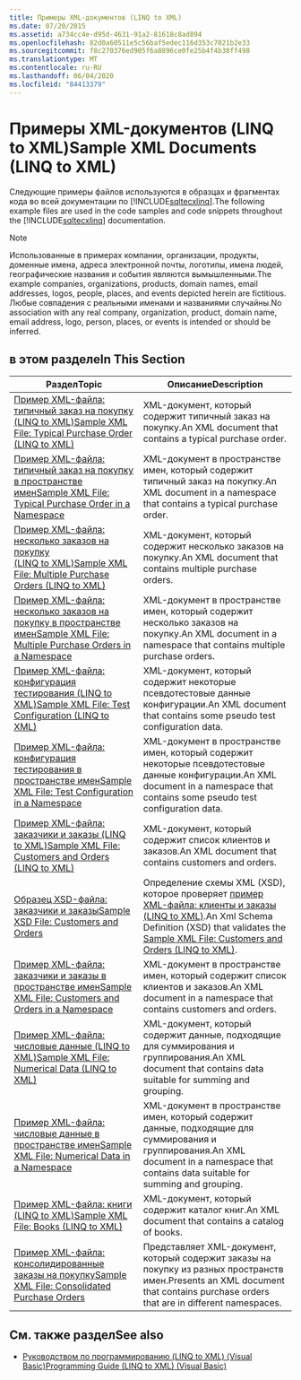 ```yaml
---
title: Примеры XML-документов (LINQ to XML)
ms.date: 07/20/2015
ms.assetid: a734cc4e-d95d-4631-91a2-81618c8ad894
ms.openlocfilehash: 82d0a60511e5c56baf5edec116d353c7021b2e33
ms.sourcegitcommit: f8c270376ed905f6a8896ce0fe25b4f4b38ff498
ms.translationtype: MT
ms.contentlocale: ru-RU
ms.lasthandoff: 06/04/2020
ms.locfileid: "84413379"
---
```

# <a name="sample-xml-documents-linq-to-xml"></a><span data-ttu-id="ec66f-102">Примеры XML-документов (LINQ to XML)</span><span class="sxs-lookup"><span data-stu-id="ec66f-102">Sample XML Documents (LINQ to XML)</span></span>
<span data-ttu-id="ec66f-103">Следующие примеры файлов используются в образцах и фрагментах кода во всей документации по [!INCLUDE[sqltecxlinq](~/includes/sqltecxlinq-md.md)].</span><span class="sxs-lookup"><span data-stu-id="ec66f-103">The following example files are used in the code samples and code snippets throughout the [!INCLUDE[sqltecxlinq](~/includes/sqltecxlinq-md.md)] documentation.</span></span>  
  
> [!NOTE]
> <span data-ttu-id="ec66f-104">Использованные в примерах компании, организации, продукты, доменные имена, адреса электронной почты, логотипы, имена людей, географические названия и события являются вымышленными.</span><span class="sxs-lookup"><span data-stu-id="ec66f-104">The example companies, organizations, products, domain names, email addresses, logos, people, places, and events depicted herein are fictitious.</span></span> <span data-ttu-id="ec66f-105">Любые совпадения с реальными именами и названиями случайны.</span><span class="sxs-lookup"><span data-stu-id="ec66f-105">No association with any real company, organization, product, domain name, email address, logo, person, places, or events is intended or should be inferred.</span></span>  
  
## <a name="in-this-section"></a><span data-ttu-id="ec66f-106">в этом разделе</span><span class="sxs-lookup"><span data-stu-id="ec66f-106">In This Section</span></span>  
  
|<span data-ttu-id="ec66f-107">Раздел</span><span class="sxs-lookup"><span data-stu-id="ec66f-107">Topic</span></span>|<span data-ttu-id="ec66f-108">Описание</span><span class="sxs-lookup"><span data-stu-id="ec66f-108">Description</span></span>|  
|-----------|-----------------|  
|[<span data-ttu-id="ec66f-109">Пример XML-файла: типичный заказ на покупку (LINQ to XML)</span><span class="sxs-lookup"><span data-stu-id="ec66f-109">Sample XML File: Typical Purchase Order (LINQ to XML)</span></span>](sample-xml-file-typical-purchase-order-linq-to-xml.md)|<span data-ttu-id="ec66f-110">XML-документ, который содержит типичный заказ на покупку.</span><span class="sxs-lookup"><span data-stu-id="ec66f-110">An XML document that contains a typical purchase order.</span></span>|  
|[<span data-ttu-id="ec66f-111">Пример XML-файла: типичный заказ на покупку в пространстве имен</span><span class="sxs-lookup"><span data-stu-id="ec66f-111">Sample XML File: Typical Purchase Order in a Namespace</span></span>](sample-xml-file-typical-purchase-order-in-a-namespace.md)|<span data-ttu-id="ec66f-112">XML-документ в пространстве имен, который содержит типичный заказ на покупку.</span><span class="sxs-lookup"><span data-stu-id="ec66f-112">An XML document in a namespace that contains a typical purchase order.</span></span>|  
|[<span data-ttu-id="ec66f-113">Пример XML-файла: несколько заказов на покупку (LINQ to XML)</span><span class="sxs-lookup"><span data-stu-id="ec66f-113">Sample XML File: Multiple Purchase Orders (LINQ to XML)</span></span>](sample-xml-file-multiple-purchase-orders-linq-to-xml.md)|<span data-ttu-id="ec66f-114">XML-документ, который содержит несколько заказов на покупку.</span><span class="sxs-lookup"><span data-stu-id="ec66f-114">An XML document that contains multiple purchase orders.</span></span>|  
|[<span data-ttu-id="ec66f-115">Пример XML-файла: несколько заказов на покупку в пространстве имен</span><span class="sxs-lookup"><span data-stu-id="ec66f-115">Sample XML File: Multiple Purchase Orders in a Namespace</span></span>](sample-xml-file-multiple-purchase-orders-in-a-namespace.md)|<span data-ttu-id="ec66f-116">XML-документ в пространстве имен, который содержит несколько заказов на покупку.</span><span class="sxs-lookup"><span data-stu-id="ec66f-116">An XML document in a namespace that contains multiple purchase orders.</span></span>|  
|[<span data-ttu-id="ec66f-117">Пример XML-файла: конфигурация тестирования (LINQ to XML)</span><span class="sxs-lookup"><span data-stu-id="ec66f-117">Sample XML File: Test Configuration (LINQ to XML)</span></span>](sample-xml-file-test-configuration-linq-to-xml.md)|<span data-ttu-id="ec66f-118">XML-документ, который содержит некоторые псевдотестовые данные конфигурации.</span><span class="sxs-lookup"><span data-stu-id="ec66f-118">An XML document that contains some pseudo test configuration data.</span></span>|  
|[<span data-ttu-id="ec66f-119">Пример XML-файла: конфигурация тестирования в пространстве имен</span><span class="sxs-lookup"><span data-stu-id="ec66f-119">Sample XML File: Test Configuration in a Namespace</span></span>](sample-xml-file-test-configuration-in-a-namespace.md)|<span data-ttu-id="ec66f-120">XML-документ в пространстве имен, который содержит некоторые псевдотестовые данные конфигурации.</span><span class="sxs-lookup"><span data-stu-id="ec66f-120">An XML document in a namespace that contains some pseudo test configuration data.</span></span>|  
|[<span data-ttu-id="ec66f-121">Пример XML-файла: заказчики и заказы (LINQ to XML)</span><span class="sxs-lookup"><span data-stu-id="ec66f-121">Sample XML File: Customers and Orders (LINQ to XML)</span></span>](sample-xml-file-customers-and-orders-linq-to-xml.md)|<span data-ttu-id="ec66f-122">XML-документ, который содержит список клиентов и заказов.</span><span class="sxs-lookup"><span data-stu-id="ec66f-122">An XML document that contains customers and orders.</span></span>|  
|[<span data-ttu-id="ec66f-123">Образец XSD-файла: заказчики и заказы</span><span class="sxs-lookup"><span data-stu-id="ec66f-123">Sample XSD File: Customers and Orders</span></span>](sample-xsd-file-customers-and-orders.md)|<span data-ttu-id="ec66f-124">Определение схемы XML (XSD), которое проверяет [пример XML-файла: клиенты и заказы (LINQ to XML)](sample-xml-file-customers-and-orders-linq-to-xml.md).</span><span class="sxs-lookup"><span data-stu-id="ec66f-124">An Xml Schema Definition (XSD) that validates the [Sample XML File: Customers and Orders (LINQ to XML)](sample-xml-file-customers-and-orders-linq-to-xml.md).</span></span>|  
|[<span data-ttu-id="ec66f-125">Пример XML-файла: заказчики и заказы в пространстве имен</span><span class="sxs-lookup"><span data-stu-id="ec66f-125">Sample XML File: Customers and Orders in a Namespace</span></span>](sample-xml-file-customers-and-orders-in-a-namespace.md)|<span data-ttu-id="ec66f-126">XML-документ в пространстве имен, который содержит список клиентов и заказов.</span><span class="sxs-lookup"><span data-stu-id="ec66f-126">An XML document in a namespace that contains customers and orders.</span></span>|  
|[<span data-ttu-id="ec66f-127">Пример XML-файла: числовые данные (LINQ to XML)</span><span class="sxs-lookup"><span data-stu-id="ec66f-127">Sample XML File: Numerical Data (LINQ to XML)</span></span>](sample-xml-file-numerical-data-linq-to-xml.md)|<span data-ttu-id="ec66f-128">XML-документ, который содержит данные, подходящие для суммирования и группирования.</span><span class="sxs-lookup"><span data-stu-id="ec66f-128">An XML document that contains data suitable for summing and grouping.</span></span>|  
|[<span data-ttu-id="ec66f-129">Пример XML-файла: числовые данные в пространстве имен</span><span class="sxs-lookup"><span data-stu-id="ec66f-129">Sample XML File: Numerical Data in a Namespace</span></span>](sample-xml-file-numerical-data-in-a-namespace.md)|<span data-ttu-id="ec66f-130">XML-документ в пространстве имен, который содержит данные, подходящие для суммирования и группирования.</span><span class="sxs-lookup"><span data-stu-id="ec66f-130">An XML document in a namespace that contains data suitable for summing and grouping.</span></span>|  
|[<span data-ttu-id="ec66f-131">Пример XML-файла: книги (LINQ to XML)</span><span class="sxs-lookup"><span data-stu-id="ec66f-131">Sample XML File: Books (LINQ to XML)</span></span>](sample-xml-file-books-linq-to-xml.md)|<span data-ttu-id="ec66f-132">XML-документ, который содержит каталог книг.</span><span class="sxs-lookup"><span data-stu-id="ec66f-132">An XML document that contains a catalog of books.</span></span>|  
|[<span data-ttu-id="ec66f-133">Пример XML-файла: консолидированные заказы на покупку</span><span class="sxs-lookup"><span data-stu-id="ec66f-133">Sample XML File: Consolidated Purchase Orders</span></span>](sample-xml-file-consolidated-purchase-orders.md)|<span data-ttu-id="ec66f-134">Представляет XML-документ, который содержит заказы на покупку из разных пространств имен.</span><span class="sxs-lookup"><span data-stu-id="ec66f-134">Presents an XML document that contains purchase orders that are in different namespaces.</span></span>|  
  
## <a name="see-also"></a><span data-ttu-id="ec66f-135">См. также раздел</span><span class="sxs-lookup"><span data-stu-id="ec66f-135">See also</span></span>

- [<span data-ttu-id="ec66f-136">Руководством по программированию (LINQ to XML) (Visual Basic)</span><span class="sxs-lookup"><span data-stu-id="ec66f-136">Programming Guide (LINQ to XML) (Visual Basic)</span></span>](programming-guide-linq-to-xml.md)
